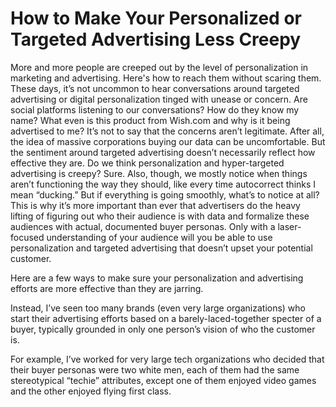 # How to Make Your Personalized or Targeted Advertising Less Creepy


More and more people are creeped out by the level of personalization in marketing and advertising. Here's how to reach them without scaring them.
These days, it’s not uncommon to hear conversations around targeted advertising or digital personalization tinged with unease or concern.
Are social platforms listening to our conversations?
How do they know my name?
What even is this product from Wish.com and why is it being advertised to me?
It’s not to say that the concerns aren’t legitimate. After all, the idea of massive corporations buying our data can be uncomfortable.
But the sentiment around targeted advertising doesn’t necessarily reflect how effective they are.
Do we think personalization and hyper-targeted advertising is creepy?
Sure.
Also, though, we mostly notice when things aren’t functioning the way they should, like every time autocorrect thinks I mean “ducking.”
But if everything is going smoothly, what’s to notice at all?
This is why it’s more important than ever that advertisers do the heavy lifting of figuring out who their audience is with data and formalize these audiences with actual, documented buyer personas.
Only with a laser-focused understanding of your audience will you be able to use personalization and targeted advertising that doesn’t upset your potential customer.

Here are a few ways to make sure your personalization and advertising efforts are more effective than they are jarring.

Instead, I’ve seen too many brands (even very large organizations) who start their advertising efforts based on a barely-laced-together specter of a buyer, typically grounded in only one person’s vision of who the customer is.

For example, I’ve worked for very large tech organizations who decided that their buyer personas were two white men, each of them had the same stereotypical “techie” attributes, except one of them enjoyed video games and the other enjoyed flying first class.

